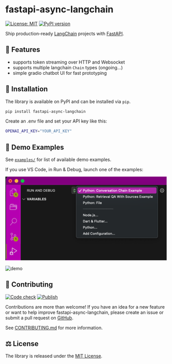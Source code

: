 # fastapi-async-langchain

[![License: MIT](https://img.shields.io/badge/License-MIT-yellow.svg)](https://github.com/ajndkr/fastapi-async-langchain/blob/main/LICENSE)
[![PyPI version](https://badge.fury.io/py/fastapi-async-langchain.svg)](https://pypi.org/project/fastapi-async-langchain/)

Ship production-ready [LangChain](https://github.com/hwchase17/langchain) projects with [FastAPI](https://github.com/tiangolo/fastapi).

## :rocket: Features

- supports token streaming over HTTP and Websocket
- supports multiple langchain `Chain` types (ongoing...)
- simple gradio chatbot UI for fast prototyping

## 💾 Installation

The library is available on PyPI and can be installed via `pip`.

```bash
pip install fastapi-async-langchain
```

Create an .env file and set your API key like this:

```bash
OPENAI_API_KEY="YOUR_API_KEY"
```

## 🎯 Demo Examples

See [`examples/`](examples/README.md) for list of available demo examples.

If you use VS Code, in Run & Debug, launch one of the examples:

![Vs code configs screenshots](assets/vs_code_configs.png)

![demo](assets/demo.gif)

## 🤝 Contributing

[![Code check](https://github.com/ajndkr/fastapi-async-langchain/actions/workflows/code-check.yaml/badge.svg)](https://github.com/ajndkr/fastapi-async-langchain/actions/workflows/code-check.yaml)
[![Publish](https://github.com/ajndkr/fastapi-async-langchain/actions/workflows/publish.yaml/badge.svg)](https://github.com/ajndkr/fastapi-async-langchain/actions/workflows/publish.yaml)

Contributions are more than welcome! If you have an idea for a new feature or want to help improve fastapi-async-langchain, please create an issue or submit a pull request
on [GitHub](https://github.com/ajndkr/fastapi-async-langchain).

See [CONTRIBUTING.md](./CONTRIBUTING.md) for more information.

## ⚖️ License

The library is released under the [MIT License](https://github.com/ajndkr/fastapi-async-langchain/blob/main/LICENSE).
